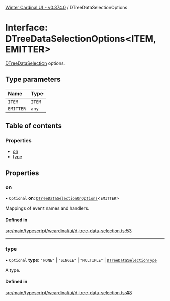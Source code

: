 [Winter Cardinal UI - v0.374.0](../index.md) / DTreeDataSelectionOptions

# Interface: DTreeDataSelectionOptions\<ITEM, EMITTER\>

[DTreeDataSelection](DTreeDataSelection.md) options.

## Type parameters

| Name | Type |
| :------ | :------ |
| `ITEM` | `ITEM` |
| `EMITTER` | `any` |

## Table of contents

### Properties

- [on](DTreeDataSelectionOptions.md#on)
- [type](DTreeDataSelectionOptions.md#type)

## Properties

### on

• `Optional` **on**: [`DTreeDataSelectionOnOptions`](DTreeDataSelectionOnOptions.md)\<`EMITTER`\>

Mappings of event names and handlers.

#### Defined in

[src/main/typescript/wcardinal/ui/d-tree-data-selection.ts:53](https://github.com/winter-cardinal/winter-cardinal-ui/blob/v0.310.1/src/main/typescript/wcardinal/ui/d-tree-data-selection.ts#L53)

___

### type

• `Optional` **type**: ``"NONE"`` \| ``"SINGLE"`` \| ``"MULTIPLE"`` \| [`DTreeDataSelectionType`](../index.md#dtreedataselectiontype-1)

A type.

#### Defined in

[src/main/typescript/wcardinal/ui/d-tree-data-selection.ts:48](https://github.com/winter-cardinal/winter-cardinal-ui/blob/v0.310.1/src/main/typescript/wcardinal/ui/d-tree-data-selection.ts#L48)

